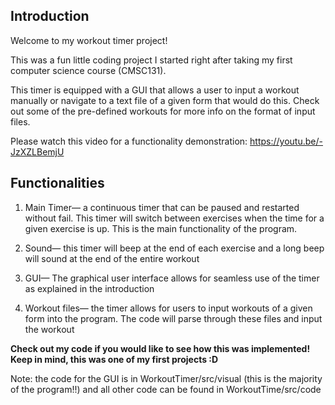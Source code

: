 
## Introduction

Welcome to my workout timer project!

This was a fun little coding project I started right after taking my first computer science course (CMSC131). 

This timer is equipped with a GUI that allows a user to input a workout manually or navigate to a text
file of a given form that would do this. Check out some of the pre-defined workouts for more info 
on the format of input files.

Please watch this video for a functionality demonstration: https://youtu.be/-JzXZLBemjU

## Functionalities

1) Main Timer— a continuous timer that can be paused and restarted without fail. This timer will switch between
   exercises when the time for a given exercise is up. This is the main functionality of the program.
   
2) Sound— this timer will beep at the end of each exercise and a long beep will sound at the end of the entire workout

3) GUI— The graphical user interface allows for seamless use of the timer as explained in the introduction

4) Workout files— the timer allows for users to input workouts of a given form into the program. The code
   will parse through these files and input the workout
   
   
**Check out my code if you would like to see how this was implemented! Keep in mind, this was one of my first projects :D**

Note: the code for the GUI is in WorkoutTimer/src/visual (this is the majority of the program!!) and all other code can be found in WorkoutTime/src/code
